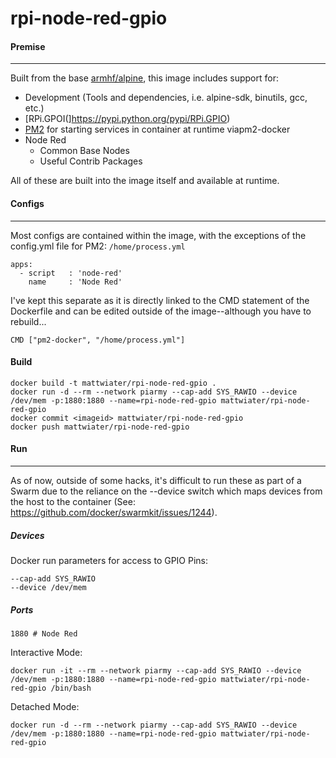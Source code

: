# rpi-node-red-gpio

#### Premise
---
Built from the base [armhf/alpine](https://hub.docker.com/r/armhf/alpine/), this image includes support for:
* Development (Tools and dependencies, i.e. alpine-sdk, binutils, gcc, etc.)
* [RPi.GPOI(]https://pypi.python.org/pypi/RPi.GPIO)
* [PM2](http://pm2.keymetrics.io/) for starting services in container at runtime viapm2-docker
* Node Red
  * Common Base Nodes
  * Useful Contrib Packages

All of these are built into the image itself and available at runtime.

#### Configs
---
Most configs are contained within the image, with the exceptions of the config.yml file for PM2: `/home/process.yml`

```
apps:
  - script   : 'node-red'
    name     : 'Node Red'
```

I've kept this separate as it is directly linked to the CMD statement of the Dockerfile and can be edited outside of the image--although you have to rebuild...

`CMD ["pm2-docker", "/home/process.yml"]`

#### Build
```
docker build -t mattwiater/rpi-node-red-gpio .
docker run -d --rm --network piarmy --cap-add SYS_RAWIO --device /dev/mem -p:1880:1880 --name=rpi-node-red-gpio mattwiater/rpi-node-red-gpio
docker commit <imageid> mattwiater/rpi-node-red-gpio
docker push mattwiater/rpi-node-red-gpio
```

#### Run
---
As of now, outside of some hacks, it's difficult to run these as part of a Swarm due to the reliance on the --device switch which maps devices from the host to the container (See: https://github.com/docker/swarmkit/issues/1244).

##### Devices
Docker run parameters for access to GPIO Pins:
```
--cap-add SYS_RAWIO
--device /dev/mem
```

##### Ports
```
1880 # Node Red
```

Interactive Mode:
```
docker run -it --rm --network piarmy --cap-add SYS_RAWIO --device /dev/mem -p:1880:1880 --name=rpi-node-red-gpio mattwiater/rpi-node-red-gpio /bin/bash
```

Detached Mode:
```
docker run -d --rm --network piarmy --cap-add SYS_RAWIO --device /dev/mem -p:1880:1880 --name=rpi-node-red-gpio mattwiater/rpi-node-red-gpio
```